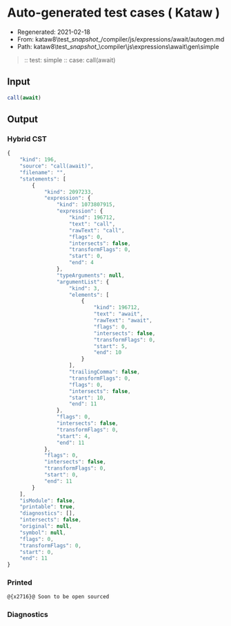 # Auto-generated test cases ( Kataw )
- Regenerated: 2021-02-18
- From: kataw8\test\__snapshot__/compiler/js/expressions/await/autogen.md
- Path: kataw8\test\__snapshot__\compiler\js\expressions\await\gen\simple
> :: test: simple
> :: case: call(await)
## Input

`````js
call(await)
`````

## Output

### Hybrid CST


```javascript
{
    "kind": 196,
    "source": "call(await)",
    "filename": "",
    "statements": [
        {
            "kind": 2097233,
            "expression": {
                "kind": 1073807915,
                "expression": {
                    "kind": 196712,
                    "text": "call",
                    "rawText": "call",
                    "flags": 0,
                    "intersects": false,
                    "transformFlags": 0,
                    "start": 0,
                    "end": 4
                },
                "typeArguments": null,
                "argumentList": {
                    "kind": 3,
                    "elements": [
                        {
                            "kind": 196712,
                            "text": "await",
                            "rawText": "await",
                            "flags": 0,
                            "intersects": false,
                            "transformFlags": 0,
                            "start": 5,
                            "end": 10
                        }
                    ],
                    "trailingComma": false,
                    "transformFlags": 0,
                    "flags": 0,
                    "intersects": false,
                    "start": 10,
                    "end": 11
                },
                "flags": 0,
                "intersects": false,
                "transformFlags": 0,
                "start": 4,
                "end": 11
            },
            "flags": 0,
            "intersects": false,
            "transformFlags": 0,
            "start": 0,
            "end": 11
        }
    ],
    "isModule": false,
    "printable": true,
    "diagnostics": [],
    "intersects": false,
    "original": null,
    "symbol": null,
    "flags": 0,
    "transformFlags": 0,
    "start": 0,
    "end": 11
}
```

  
### Printed


```javascript
@{x2716}@ Soon to be open sourced
```

  
### Diagnostics


```javascript

```

